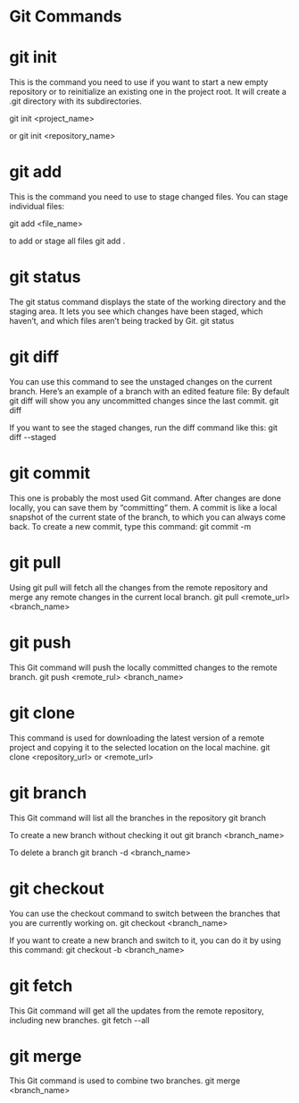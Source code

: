 # Git Commands
# git init
This is the command you need to use if you want to start a new empty repository or to reinitialize an existing one in the project root. It will create a .git directory with its subdirectories.

git init <project_name>

or
git init <repository_name>


# git add
This is the command you need to use to stage changed files. You can stage individual files:

git add <file_name>

to add or stage all files
git add .


# git status
The git status command displays the state of the working directory and the staging area. It lets you see which changes have been staged, which haven’t, and which files aren’t being tracked by Git.
git status


# git diff
You can use this command to see the unstaged changes on the current branch. Here’s an example of a branch with an edited feature file:
By default git diff will show you any uncommitted changes since the last commit.
git diff

If you want to see the staged changes, run the diff command like this:
git diff --staged


# git commit
This one is probably the most used Git command. After changes are done locally, you can save them by “committing” them. A commit is like a local snapshot of the current state of the branch, to which you can always come back. To create a new commit, type this command:
git commit -m <message>


# git pull
Using git pull will fetch all the changes from the remote repository and merge any remote changes in the current local branch.
git pull <remote_url> <branch_name>


# git push
This Git command will push the locally committed changes to the remote branch.
git push <remote_rul> <branch_name>


# git clone
This command is used for downloading the latest version of a remote project and copying it to the selected location on the local machine.
git clone <repository_url> or <remote_url>


# git branch
This Git command will list all the branches in the repository
git branch

To create a new branch without checking it out
git branch <branch_name>

To delete a branch
git branch -d <branch_name>


# git checkout
You can use the checkout command to switch between the branches that you are currently working on.
git checkout <branch_name>

If you want to create a new branch and switch to it, you can do it by using this command:
git checkout -b <branch_name>


# git fetch
This Git command will get all the updates from the remote repository, including new branches.
git fetch --all


# git merge
This Git command is used to combine two branches.
git merge <branch_name>